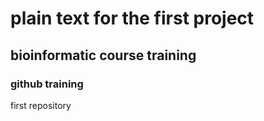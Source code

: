 # plain  text for the first project

## bioinformatic course training

### github training
first repository 
